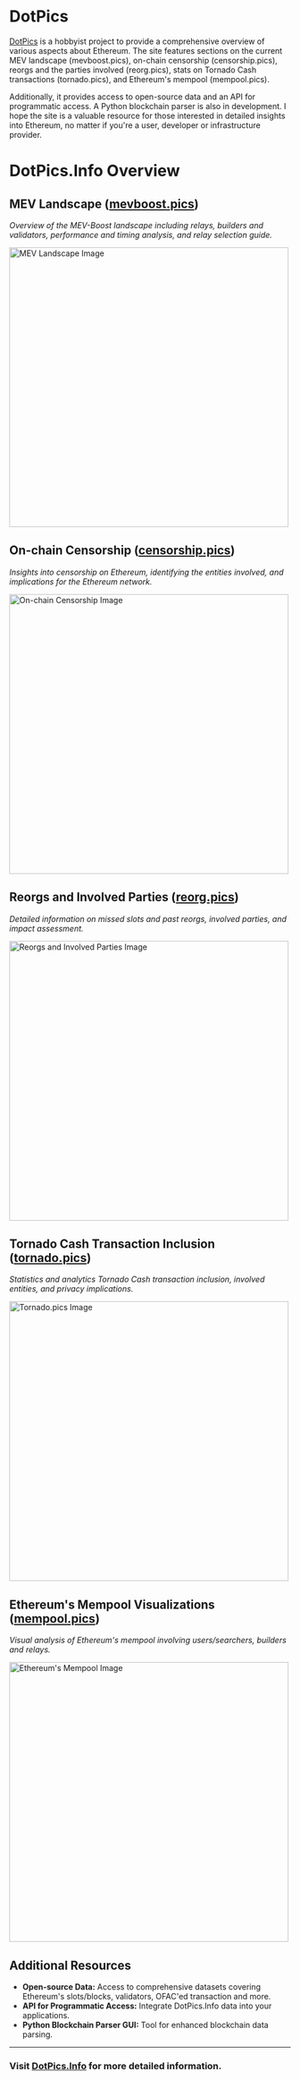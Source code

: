 # DotPics 
[DotPics](https://dotpics.info) is a hobbyist project to provide a comprehensive overview of various aspects about Ethereum. The site features sections on the current MEV landscape (mevboost.pics), on-chain censorship (censorship.pics), reorgs and the parties involved (reorg.pics), stats on Tornado Cash transactions (tornado.pics), and Ethereum's mempool (mempool.pics). 

Additionally, it provides access to open-source data and an API for programmatic access. A Python blockchain parser is also in development. I hope the site is a valuable resource for those interested in detailed insights into Ethereum, no matter if you're a user, developer or infrastructure provider.



# DotPics.Info Overview

## MEV Landscape ([mevboost.pics](https://mevboost.pics))
*Overview of the MEV-Boost landscape including relays, builders and validators, performance and timing analysis, and relay selection guide.*

<img src="https://dotpics.info/static/mevboost_preview.png" width="500" alt="MEV Landscape Image">


## On-chain Censorship ([censorship.pics](https://censorship.pics))
*Insights into censorship on Ethereum, identifying the entities involved, and implications for the Ethereum network.*

<img src="https://dotpics.info/static/censorship_preview.png" width="500" alt="On-chain Censorship Image">


## Reorgs and Involved Parties ([reorg.pics](https://reorg.pics))
*Detailed information on missed slots and past reorgs, involved parties, and impact assessment.*

<img src="https://dotpics.info/static/reorg_preview.png" width="500" alt="Reorgs and Involved Parties Image">

## Tornado Cash Transaction Inclusion ([tornado.pics](https://tornado.pics))
*Statistics and analytics Tornado Cash transaction inclusion, involved entities, and privacy implications.*

<img src="https://dotpics.info/static/tornado-warning_preview.png" width="500" alt="Tornado.pics Image">

## Ethereum's Mempool Visualizations ([mempool.pics](https://mempool.pics))
*Visual analysis of Ethereum's mempool involving users/searchers, builders and relays.*

<img src="https://dotpics.info/static/mempoolpics_preview.png" width="500" alt="Ethereum's Mempool Image">

## Additional Resources
- **Open-source Data:** Access to comprehensive datasets covering Ethereum's slots/blocks, validators, OFAC'ed transaction and more.
- **API for Programmatic Access:** Integrate DotPics.Info data into your applications.
- **Python Blockchain Parser GUI:** Tool for enhanced blockchain data parsing.

---

### Visit [DotPics.Info](https://dotpics.info) for more detailed information.
